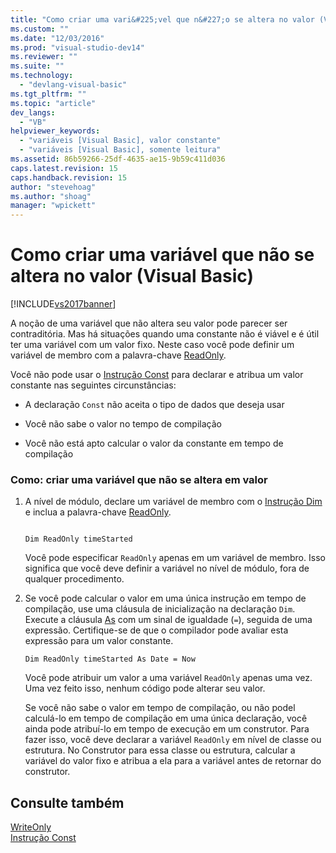 ```yaml
---
title: "Como criar uma vari&#225;vel que n&#227;o se altera no valor (Visual Basic) | Microsoft Docs"
ms.custom: ""
ms.date: "12/03/2016"
ms.prod: "visual-studio-dev14"
ms.reviewer: ""
ms.suite: ""
ms.technology: 
  - "devlang-visual-basic"
ms.tgt_pltfrm: ""
ms.topic: "article"
dev_langs: 
  - "VB"
helpviewer_keywords: 
  - "variáveis [Visual Basic], valor constante"
  - "variáveis [Visual Basic], somente leitura"
ms.assetid: 86b59266-25df-4635-ae15-9b59c411d036
caps.latest.revision: 15
caps.handback.revision: 15
author: "stevehoag"
ms.author: "shoag"
manager: "wpickett"
---
```

# Como criar uma vari&#225;vel que n&#227;o se altera no valor (Visual Basic)
[!INCLUDE[vs2017banner](../../../../csharp/includes/vs2017banner.md)]

A noção de uma variável que não altera seu valor pode parecer ser contraditória.  Mas há situações quando uma constante não é viável e é útil ter uma variável com um valor fixo.  Neste caso você pode definir um variável de membro com a palavra\-chave [ReadOnly](../../../../visual-basic/language-reference/modifiers/readonly.md).  
  
 Você não pode usar o [Instrução Const](../../../../visual-basic/language-reference/statements/const-statement.md) para declarar e atribua um valor constante nas seguintes circunstâncias:  
  
-   A declaração `Const` não aceita o tipo de dados que deseja usar  
  
-   Você não sabe o valor no tempo de compilação  
  
-   Você não está apto calcular o valor da constante em tempo de compilação  
  
### Como: criar uma variável que não se altera em valor  
  
1.  A nível de módulo, declare um variável de membro com o [Instrução Dim](../../../../visual-basic/language-reference/statements/dim-statement.md) e inclua a palavra\-chave [ReadOnly](../../../../visual-basic/language-reference/modifiers/readonly.md).  
  
    ```  
  
    Dim ReadOnly timeStarted  
    ```  
  
     Você pode especificar `ReadOnly` apenas em um variável de membro.  Isso significa que você deve definir a variável no nível de módulo, fora de qualquer procedimento.  
  
2.  Se você pode calcular o valor em uma única instrução em tempo de compilação, use uma cláusula de inicialização na declaração `Dim`.  Execute a cláusula [As](../../../../visual-basic/language-reference/statements/as-clause.md) com um sinal de igualdade \(`=`\), seguida de uma expressão.  Certifique\-se de que o compilador pode avaliar esta expressão para um valor constante.  
  
    ```  
    Dim ReadOnly timeStarted As Date = Now  
    ```  
  
     Você pode atribuir um valor a uma variável `ReadOnly` apenas uma vez.  Uma vez feito isso, nenhum código pode alterar seu valor.  
  
     Se você não sabe o valor em tempo de compilação, ou não podel calculá\-lo em tempo de compilação em uma única declaração, você ainda pode atribuí\-lo em tempo de execução em um construtor.  Para fazer isso, você deve declarar a variável `ReadOnly` em nível de classe ou estrutura.  No Construtor para essa classe ou estrutura, calcular a variável do valor fixo e atribua a ela para a variável antes de retornar do construtor.  
  
## Consulte também  
 [WriteOnly](../../../../visual-basic/language-reference/modifiers/writeonly.md)   
 [Instrução Const](../../../../visual-basic/language-reference/statements/const-statement.md)